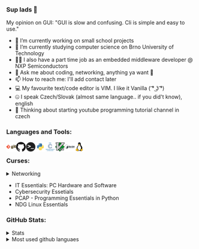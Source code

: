 ### Sup lads 👋
My opinion on GUI: "GUI is slow and confusing. Cli is simple and easy to use."
<!--
**CZKikin/CZKikin** is a ✨ _special_ ✨ repository because its `README.md` (this file) appears on your GitHub profile. --->

- 🔭 I’m currently working on small school projects
- 🤔 I’m currently studying computer science on Brno University of Technology
- 👨‍💻 I also have a part time job as an embedded middleware developer @ NXP Semiconductors 
- 💬 Ask me about coding, networking, anything ya want 🤘
- 📫 How to reach me: I'll add contact later
- 💻 My favourite text/code editor is VIM. I like it Vanilla ( ͡° ͜ʖ ͡°)
- 🤐 I speak Czech/Slovak (almost same language.. if you did't know), english
- 💭 Thinking about starting youtube programming tutorial channel in czech

### Languages and Tools:

<img align="left" alt="Git" width="26px" src="https://raw.githubusercontent.com/github/explore/80688e429a7d4ef2fca1e82350fe8e3517d3494d/topics/git/git.png" />
<img align="left" alt="GitHub" width="26px" src="https://raw.githubusercontent.com/github/explore/78df643247d429f6cc873026c0622819ad797942/topics/github/github.png" />
<img align="left" alt="Terminal" width="26px" src="https://raw.githubusercontent.com/github/explore/80688e429a7d4ef2fca1e82350fe8e3517d3494d/topics/terminal/terminal.png" />
<img align="left" alt="Python" width="26px" src="https://raw.githubusercontent.com/github/explore/80688e429a7d4ef2fca1e82350fe8e3517d3494d/topics/python/python.png" />
<img align="left" alt="C" width="26px" src="https://raw.githubusercontent.com/github/explore/80688e429a7d4ef2fca1e82350fe8e3517d3494d/topics/c/c.png" />
<img align="left" alt="Vim" width="26px" src="https://raw.githubusercontent.com/github/explore/80688e429a7d4ef2fca1e82350fe8e3517d3494d/topics/vim/vim.png" />
<img align="left" alt="Bash" width="26px" src="https://raw.githubusercontent.com/github/explore/80688e429a7d4ef2fca1e82350fe8e3517d3494d/topics/bash/bash.png" />
<img align="left" alt="Linux" width="26px" src="https://raw.githubusercontent.com/github/explore/80688e429a7d4ef2fca1e82350fe8e3517d3494d/topics/linux/linux.png" />
<br>

### Curses:

<details>
  <summary>Networking</summary>

  - CCNA R&S: Introduction to Networks  
  - CCNA R&S: Routing and Switching Essentials  
  - CCNA R&S: Scaling networks  

</details>

- IT Essentials: PC Hardware and Software
- Cybersecurity Essetials
- PCAP - Programming Essentials in Python
- NDG Linux Essentials

### GitHub Stats:
<details>
  <summary>Stats</summary>
  
  [![CZKikin's github stats](https://github-readme-stats.vercel.app/api?username=CZKikin&show_icons=true&hide_border=true&theme=highcontrast&hide_rank=true&layout=compact)](https://github.com/CZKikin/github-readme-stats)  
</details>

<details>
  <summary>Most used github languaes</summary>
  
  [![Top Langs on github](https://github-readme-stats.vercel.app/api/top-langs/?username=CZKikin&layout=compact&theme=highcontrast&hide_border=true)](https://github.com/anuraghazra/github-readme-stats)
</details>
